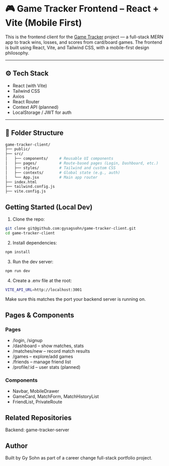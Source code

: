 # 🎮 Game Tracker Frontend – React + Vite (Mobile First)

This is the frontend client for the [Game Tracker](https://github.com/gysagsohn/game-tracker-server) project — a full-stack MERN app to track wins, losses, and scores from card/board games. The frontend is built using React, Vite, and Tailwind CSS, with a mobile-first design philosophy.

---

## ⚙️ Tech Stack

- React (with Vite)
- Tailwind CSS
- Axios
- React Router
- Context API (planned)
- LocalStorage / JWT for auth

---

## 📁 Folder Structure

```bash
game-tracker-client/
├── public/
├── src/
│   ├── components/     # Reusable UI components
│   ├── pages/          # Route-based pages (Login, Dashboard, etc.)
│   ├── styles/         # Tailwind and custom CSS
│   ├── contexts/       # Global state (e.g., auth)
│   └── App.jsx         # Main app router
├── index.html
├── tailwind.config.js
├── vite.config.js
```

## Getting Started (Local Dev)

1. Clone the repo:
``` bash 
git clone git@github.com:gysagsohn/game-tracker-client.git
cd game-tracker-client
```

2. Install dependencies:
``` bash
npm install
```

3. Run the dev server:
``` bash
npm run dev
```

4. Create a .env file at the root:
``` bash
VITE_API_URL=http://localhost:3001
```
Make sure this matches the port your backend server is running on.

## Pages & Components

### Pages
- /login, /signup
- /dashboard – show matches, stats
- /matches/new – record match results
- /games – explore/add games
- /friends – manage friend list
- /profile/:id – user stats (planned)

### Components
- Navbar, MobileDrawer
- GameCard, MatchForm, MatchHistoryList
- FriendList, PrivateRoute


## Related Repositories
Backend: game-tracker-server

## Author
Built by Gy Sohn as part of a career change full-stack portfolio project.